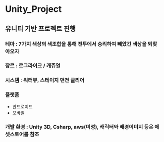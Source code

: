 # Unity_Project 
## 유니티 기반 프로젝트 진행

### 테마 : 7가지 색상의 색조합을 통해 전투에서 승리하여 빼았긴 색상을 되찾아오자
### 장르 : 로그라이크 / 캐쥬얼
### 시스템 : 쿼터뷰, 스테이지 던전 클리어
### 플랫폼 
- 안드로이드 
- 모바일
### 개발 환경 : Unity 3D, Csharp, aws(미정), 캐릭터와 배경이미지 등은 에셋스토어를 참조
